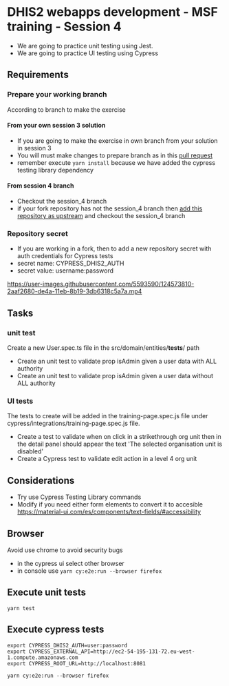 # DHIS2 webapps development - MSF training - Session 4

-   We are going to practice unit testing using Jest.
-   We are going to practice UI testing using Cypress

## Requirements

### Prepare your working branch
According to branch to make the exercise

#### From your own session 3 solution
 - If you are going to make the exercise in own branch from your solution in session 3
 - You will must make changes to prepare branch as in this [pull request](https://github.com/EyeSeeTea/MSF-training-DHIS2-webapps-development/pull/5)
 - remember execute `yarn install` because we have added the cypress testing library dependency
#### From session 4 branch
 - Checkout the session_4 branch
 - if your fork repository has not the session_4 branch then [add this repository as upstream](https://docs.github.com/en/github/collaborating-with-pull-requests/working-with-forks/configuring-a-remote-for-a-fork) and checkout the session_4 branch

### Repository secret
- If you are working in a fork, then to add a new repository secret with auth credentials for Cypress tests
- secret name: CYPRESS_DHIS2_AUTH
- secret value: username:password


https://user-images.githubusercontent.com/5593590/124573810-2aaf2680-de4a-11eb-8b19-3db6318c5a7a.mp4


## Tasks 

### unit test
Create a new User.spec.ts file in the src/domain/entities/__tests__/ path

- Create an unit test to validate prop isAdmin given a user data with ALL authority
- Create an unit test to validate prop isAdmin given a user data without ALL authority

### UI tests
The tests to create will be added in the training-page.spec.js file under cypress/integrations/training-page.spec.js file.

- Create a test to validate when on click in a strikethrough org unit then in the detail panel should appear the text 'The selected organisation unit is disabled'
- Create a Cypress test to validate edit action in a level 4 org unit

## Considerations
- Try use Cypress Testing Library commands
- Modify if you need either form elements to convert it to accesible https://material-ui.com/es/components/text-fields/#accessibility

## Browser

Avoid use chrome to avoid security bugs

- in the cypress ui select other browser
- in console use `yarn cy:e2e:run --browser firefox`

## Execute unit tests

```
yarn test
```

## Execute cypress tests

```
export CYPRESS_DHIS2_AUTH=user:password
export CYPRESS_EXTERNAL_API=http://ec2-54-195-131-72.eu-west-1.compute.amazonaws.com
export CYPRESS_ROOT_URL=http://localhost:8081

yarn cy:e2e:run --browser firefox
```

